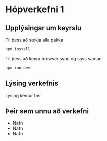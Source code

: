 # Hópverkefni 1

## Upplýsingar um keyrslu

Til þess að sækja alla pakka

```bash
npm install
```

Til þess að keyra browser sync og sass saman

```bash
npm run dev
```


## Lýsing verkefnis

Lýsing kemur hér

## Þeir sem unnu að verkefni

* Nafn
* Nafn
* Nafn
